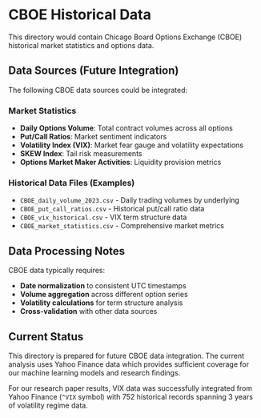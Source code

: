 # CBOE Historical Data

This directory would contain Chicago Board Options Exchange (CBOE) historical market statistics and options data. 

## Data Sources (Future Integration)

The following CBOE data sources could be integrated:

### Market Statistics
- **Daily Options Volume**: Total contract volumes across all options
- **Put/Call Ratios**: Market sentiment indicators
- **Volatility Index (VIX)**: Market fear gauge and volatility expectations
- **SKEW Index**: Tail risk measurements
- **Options Market Maker Activities**: Liquidity provision metrics

### Historical Data Files (Examples)
- `CBOE_daily_volume_2023.csv` - Daily trading volumes by underlying
- `CBOE_put_call_ratios.csv` - Historical put/call ratio data
- `CBOE_vix_historical.csv` - VIX term structure data
- `CBOE_market_statistics.csv` - Comprehensive market metrics

## Data Processing Notes

CBOE data typically requires:
- **Date normalization** to consistent UTC timestamps
- **Volume aggregation** across different option series
- **Volatility calculations** for term structure analysis
- **Cross-validation** with other data sources

## Current Status

This directory is prepared for future CBOE data integration. The current analysis uses Yahoo Finance data which provides sufficient coverage for our machine learning models and research findings.

For our research paper results, VIX data was successfully integrated from Yahoo Finance (`^VIX` symbol) with 752 historical records spanning 3 years of volatility regime data.